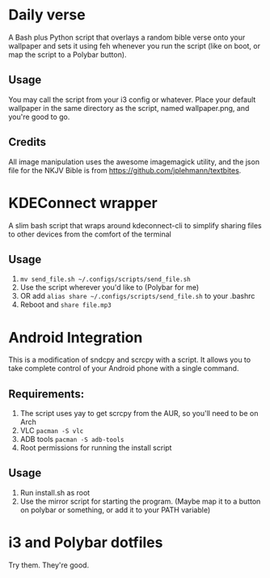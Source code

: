 # Daily verse
A Bash plus Python script that overlays a random bible verse onto your wallpaper and sets it using feh whenever you run the script (like on boot, or map the script to a Polybar button).

## Usage
You may call the script from your i3 config or whatever. Place your default wallpaper in the same directory as the script, named wallpaper.png, and you're good to go.

## Credits
All image manipulation uses the awesome imagemagick utility, and the json file for the NKJV Bible is from https://github.com/jplehmann/textbites. 

# KDEConnect wrapper
A slim bash script that wraps around kdeconnect-cli to simplify sharing files to other devices from the comfort of the terminal

## Usage 
1. ```mv send_file.sh ~/.configs/scripts/send_file.sh```
2. Use the script wherever you'd like to (Polybar for me)
3. OR add ```alias share ~/.configs/scripts/send_file.sh``` to your .bashrc
4. Reboot and ```share file.mp3```

# Android Integration
This is a modification of sndcpy and scrcpy with a script. It allows you to take complete control of your Android phone with a single command.

## Requirements:
1. The script uses yay to get scrcpy from the AUR, so you'll need to be on Arch
2. VLC ```pacman -S vlc```
3. ADB tools ```pacman -S adb-tools```
4. Root permissions for running the install script

## Usage
1. Run install.sh as root
2. Use the mirror script for starting the program. (Maybe map it to a button on polybar or something, or add it to your PATH variable)

# i3 and Polybar dotfiles
Try them. They're good.



